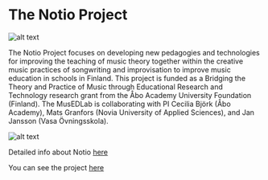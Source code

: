# The Notio Project

![alt text](https://i.ibb.co/RHDjH85/notio-logo.png "Notio Logo")

The Notio Project focuses on developing new pedagogies and technologies for improving the teaching of music theory together within the creative music practices of songwriting and improvisation to improve music education in schools in Finland. This project is funded as a Bridging the Theory and Practice of Music through Educational Research and Technology research grant from the Åbo Academy University Foundation (Finland). The MusEDLab is collaborating with PI Cecilia Björk (Åbo Academy), Mats Granfors (Novia University of Applied Sciences), and Jan Jansson (Vasa Övningsskola).

![alt text](http://res.cloudinary.com/dfwzmr3kv/image/upload/v1541950072/libpjli26z1bue7z4hs1.png "Notio Proto")

Detailed info about Notio [here](http://musedlab.org/notio) 

You can see the project [here](https://notio.stackblitz.io)